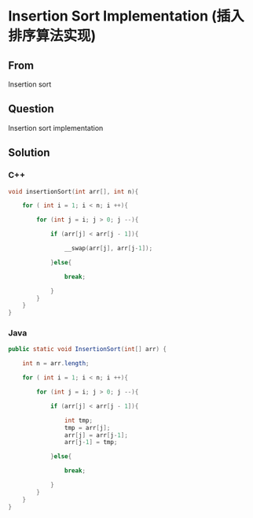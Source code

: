 # Insertion Sort Implementation (插入排序算法实现)



## From

Insertion sort



## Question

Insertion sort implementation



## Solution  



### C++

```c++
void insertionSort(int arr[], int n){

    for ( int i = 1; i < n; i ++){

        for (int j = i; j > 0; j --){

            if (arr[j] < arr[j - 1]){

                __swap(arr[j], arr[j-1]);

            }else{

                break;

            }
        }
    }
}
```


### Java

```java
public static void InsertionSort(int[] arr) {

    int n = arr.length;

    for ( int i = 1; i < n; i ++){

        for (int j = i; j > 0; j --){

            if (arr[j] < arr[j - 1]){

                int tmp;
                tmp = arr[j];
                arr[j] = arr[j-1];
                arr[j-1] = tmp;

            }else{

                break;

            }
        }
    }
}
```
